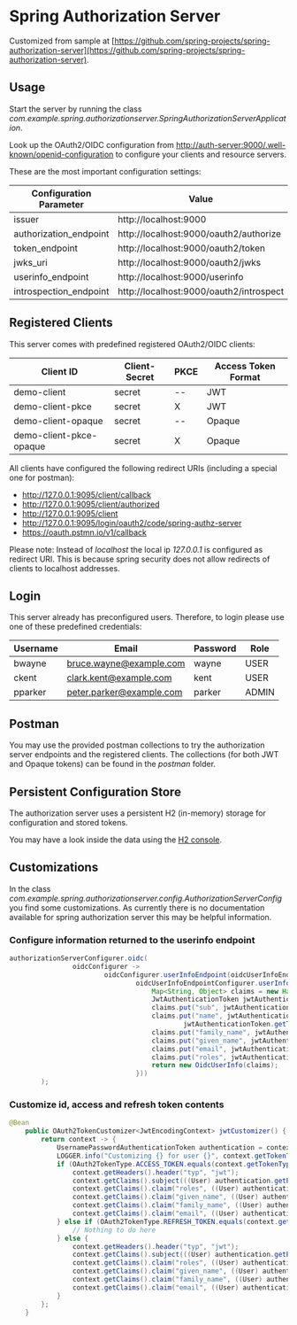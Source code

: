 # Spring Authorization Server

Customized from sample at [https://github.com/spring-projects/spring-authorization-server](https://github.com/spring-projects/spring-authorization-server).

## Usage

Start the server by running the class _com.example.spring.authorizationserver.SpringAuthorizationServerApplication_.

Look up the OAuth2/OIDC configuration from [http://auth-server:9000/.well-known/openid-configuration](http://auth-server:9000/.well-known/openid-configuration) to configure your clients and resource servers.

These are the most important configuration settings:

| Configuration Parameter | Value                                   | 
|-------------------------|-----------------------------------------|
| issuer                  | http://localhost:9000                   |
| authorization_endpoint  | http://localhost:9000/oauth2/authorize  |
| token_endpoint          | http://localhost:9000/oauth2/token      |
| jwks_uri                | http://localhost:9000/oauth2/jwks       |
| userinfo_endpoint       | http://localhost:9000/userinfo          |
| introspection_endpoint  | http://localhost:9000/oauth2/introspect |

## Registered Clients

This server comes with predefined registered OAuth2/OIDC clients:

| Client ID               | Client-Secret | PKCE | Access Token Format |
|-------------------------|---------------|------|---------------------|
| demo-client             | secret        | --   | JWT                 |
| demo-client-pkce        | secret        | X    | JWT                 |
| demo-client-opaque      | secret        | --   | Opaque              |
| demo-client-pkce-opaque | secret        | X    | Opaque              |

All clients have configured the following redirect URIs (including a special one for postman):

* http://127.0.0.1:9095/client/callback
* http://127.0.0.1:9095/client/authorized
* http://127.0.0.1:9095/client
* http://127.0.0.1:9095/login/oauth2/code/spring-authz-server
* https://oauth.pstmn.io/v1/callback

Please note: Instead of _localhost_ the local ip _127.0.0.1_ is configured as redirect URI. This is because spring security does not allow redirects of clients to localhost addresses.

## Login

This server already has preconfigured users.
Therefore, to login please use one of these predefined credentials:

| Username | Email                    | Password | Role   |
| ---------| ------------------------ | -------- |--------|
| bwayne   | bruce.wayne@example.com  | wayne    | USER   |
| ckent    | clark.kent@example.com   | kent     | USER   |
| pparker  | peter.parker@example.com | parker   | ADMIN  |

## Postman

You may use the provided postman collections to try the authorization server endpoints and the registered clients.
The collections (for both JWT and Opaque tokens) can be found in the _postman_ folder.

## Persistent Configuration Store

The authorization server uses a persistent H2 (in-memory) storage for configuration and stored tokens.

You may have a look inside the data using the [H2 console](http://localhost:9000/h2-console).

## Customizations

In the class _com.example.spring.authorizationserver.config.AuthorizationServerConfig_ you find some customizations.
As currently there is no documentation available for spring authorization server this may be helpful information.

### Configure information returned to the userinfo endpoint

```java
authorizationServerConfigurer.oidc(
                oidcConfigurer ->
                        oidcConfigurer.userInfoEndpoint(oidcUserInfoEndpointConfigurer ->
                                oidcUserInfoEndpointConfigurer.userInfoMapper(ac -> {
                                    Map<String, Object> claims = new HashMap<>();
                                    JwtAuthenticationToken jwtAuthenticationToken = (JwtAuthenticationToken) ac.getAuthentication().getPrincipal();
                                    claims.put("sub", jwtAuthenticationToken.getToken().getSubject());
                                    claims.put("name", jwtAuthenticationToken.getToken().getClaim("given_name") + " " +
                                            jwtAuthenticationToken.getToken().getClaim("family_name"));
                                    claims.put("family_name", jwtAuthenticationToken.getToken().getClaim("family_name"));
                                    claims.put("given_name", jwtAuthenticationToken.getToken().getClaim("given_name"));
                                    claims.put("email", jwtAuthenticationToken.getToken().getClaim("email"));
                                    claims.put("roles", jwtAuthenticationToken.getToken().getClaim("roles"));
                                    return new OidcUserInfo(claims);
                                }))
        );
```

### Customize id, access and refresh token contents

```java
@Bean
    public OAuth2TokenCustomizer<JwtEncodingContext> jwtCustomizer() {
        return context -> {
            UsernamePasswordAuthenticationToken authentication = context.getPrincipal();
            LOGGER.info("Customizing {} for user {}", context.getTokenType(), authentication.getPrincipal());
            if (OAuth2TokenType.ACCESS_TOKEN.equals(context.getTokenType())) {
                context.getHeaders().header("typ", "jwt");
                context.getClaims().subject(((User) authentication.getPrincipal()).getIdentifier().toString());
                context.getClaims().claim("roles", ((User) authentication.getPrincipal()).getRoles());
                context.getClaims().claim("given_name", ((User) authentication.getPrincipal()).getFirstName());
                context.getClaims().claim("family_name", ((User) authentication.getPrincipal()).getLastName());
                context.getClaims().claim("email", ((User) authentication.getPrincipal()).getEmail());
            } else if (OAuth2TokenType.REFRESH_TOKEN.equals(context.getTokenType())) {
                // Nothing to do here
            } else {
                context.getHeaders().header("typ", "jwt");
                context.getClaims().subject(((User) authentication.getPrincipal()).getIdentifier().toString());
                context.getClaims().claim("roles", ((User) authentication.getPrincipal()).getRoles());
                context.getClaims().claim("given_name", ((User) authentication.getPrincipal()).getFirstName());
                context.getClaims().claim("family_name", ((User) authentication.getPrincipal()).getLastName());
                context.getClaims().claim("email", ((User) authentication.getPrincipal()).getEmail());
            }
        };
    }
```